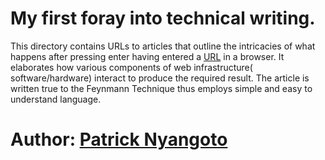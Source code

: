 # My first foray into technical writing.

This directory contains URLs to articles that outline the intricacies of what happens 
after pressing enter having entered a [URL](www.holbertonschool.com) in a browser.
It elaborates how various components of web infrastructure( software/hardware) interact to produce the required result.
The article is written true to the Feynmann Technique thus employs simple and easy to understand language.

# Author: [Patrick Nyangoto](github.com/nyangoto)
